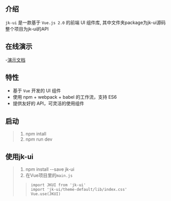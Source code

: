 ## 介绍

`jk-ui` 是一款基于 `Vue.js 2.0` 的前端 UI 组件库, 其中文件夹package为jk-ui源码
整个项目为jk-ui的API

## 在线演示

-[演示文档](35.221.241.100:8080)

## 特性

- 基于 `Vue` 开发的 UI 组件
- 使用 npm + webpack + babel 的工作流，支持 ES6
- 提供友好的 API，可灵活的使用组件

## 启动
>1. npm intall
>2. npm run dev

## 使用jk-ui
>1. npm install --save jk-ui
>2. 在Vue项目里的`main.js`
>>`import JKUI from 'jk-ui'`<br/>
>>`import 'jk-ui/theme-default/lib/index.css'`<br/>
>>`Vue.use(JKUI)`

